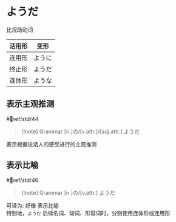 # ようだ

 比况助动词

| 活用形 | 变形  |
| --- | --- |
| 连用形 | ように |
| 终止形 | ようだ |
| 连体形 | ような |

## 表示主观推测

 #📖ref/std/44

> [!note] Grammar
> [n.]の/[v.attr.]/[adj.attr.] ようだ

表示根据说话人的感受进行的主观推测  

## 表示比喻

 #📖ref/std/46

> [!note] Grammar
> [n.]の/[v.attr.] ようだ

可译为: 好像
表示比喻  
特别地，`ようだ` 后续名词、动词、形容词时，分别使用连体形或连用形
